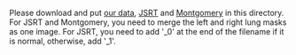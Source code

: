 Please download and put [our data](https://nihcc.box.com/s/r8kf5xcthjvvvf6r7l1an99e1nj4080m), [JSRT](http://db.jsrt.or.jp/eng.php) and [Montgomery](http://openi.nlm.nih.gov/imgs/collections/NLM-MontgomeryCXRSet.zip) in this directory. For JSRT and Montgomery, you need to merge the left and right lung masks as one image. For JSRT, you need to add '_0' at the end of the filename if it is normal, otherwise, add '_1'.
